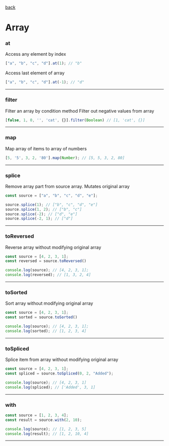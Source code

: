 [back](./README.md)

# Array

### at
Access any element by index

```js
["a", "b", "c", "d"].at(1); // "b"
```

Access last element of array

```js
["a", "b", "c", "d"].at(-1); // "d"
```

***

### filter
Filter an array by condition method
Filter out negative values from array

```js
[false, 1, 0, '', 'cat', {}].filter(Boolean) // [1, 'cat', {}]
```

***

### map
Map array of items to array of numbers

```js
[5, '5', 3, 2, '80'].map(Number); // [5, 5, 3, 2, 80]
```

***

### splice
Remove array part from source array. Mutates original array

```js
const source = ["a", "b", "c", "d", "e"];

source.splice(1); // ["b", "c", "d", "e"]
source.splice(1, 2); // ["b", "c"]
source.splice(-2); // ["d", "e"]
source.splice(-2, 1); // ["d"]
```

***

### toReversed
Reverse array without modifying original array

```js
const source = [4, 2, 3, 1];
const reversed = source.toReversed()

console.log(source); // [4, 2, 3, 1];
console.log(reversed); // [1, 3, 2, 4]
```

***

### toSorted
Sort array without modifying original array

```js
const source = [4, 2, 3, 1];
const sorted = source.toSorted()

console.log(source); // [4, 2, 3, 1];
console.log(sorted); // [1, 2, 3, 4]
```

***

### toSpliced
Splice item from array without modifying original array

```js
const source = [4, 2, 3, 1];
const spliced = source.toSpliced(0, 2, "Added");

console.log(source); // [4, 2, 3, 1]
console.log(spliced); // ['Added', 3, 1]
```


***

### with

```js
const source = [1, 2, 3, 4];
const result = source.with(2, 10);

console.log(source); // [1, 2, 3, 5]
console.log(result); // [1, 2, 10, 4]
```

***




